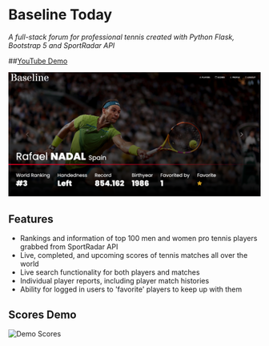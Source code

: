 # Baseline Today

*A full-stack forum for professional tennis created with Python Flask, Bootstrap 5 and SportRadar API*

##<a href="https://www.youtube.com/watch?v=-epCZqByyrY&ab_channel=BrandonTaylor">YouTube Demo</a>

![Demo Nadal](nadal.png)

## Features

- Rankings and information of top 100 men and women pro tennis players grabbed from SportRadar API
- Live, completed, and upcoming scores of tennis matches all over the world
- Live search functionality for both players and matches
- Individual player reports, including player match histories
- Ability for logged in users to 'favorite' players to keep up with them

## Scores Demo

![Demo Scores](scores.gif)
